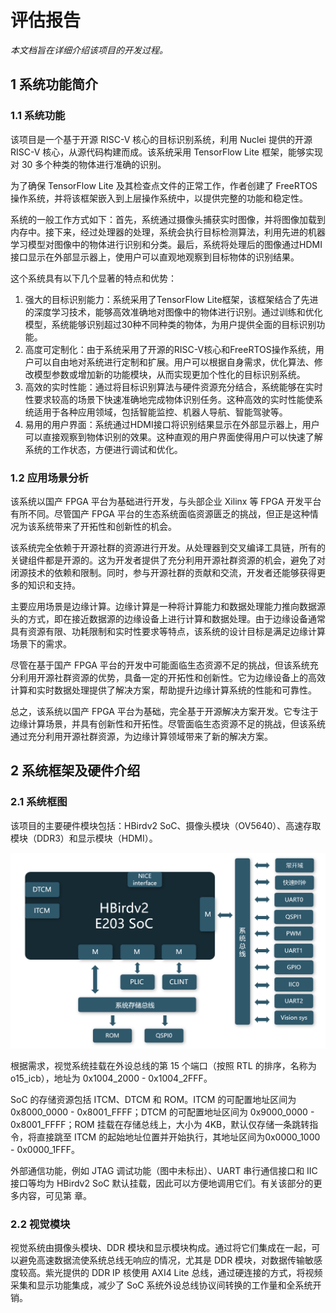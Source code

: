 # 评估报告

*本文档旨在详细介绍该项目的开发过程。*

## 1 系统功能简介

### 1.1 系统功能

该项目是一个基于开源 RISC-V 核心的目标识别系统，利用 Nuclei 提供的开源 RISC-V 核心，从源代码构建而成。该系统采用 TensorFlow Lite 框架，能够实现对 30 多个种类的物体进行准确的识别。

为了确保 TensorFlow Lite 及其检查点文件的正常工作，作者创建了 FreeRTOS 操作系统，并将该框架嵌入到上层操作系统中，以提供完整的功能和稳定性。

系统的一般工作方式如下：首先，系统通过摄像头捕获实时图像，并将图像加载到内存中。接下来，经过处理器的处理，系统会执行目标检测算法，利用先进的机器学习模型对图像中的物体进行识别和分类。最后，系统将处理后的图像通过HDMI接口显示在外部显示器上，使用户可以直观地观察到目标物体的识别结果。

这个系统具有以下几个显著的特点和优势：

  1. 强大的目标识别能力：系统采用了TensorFlow Lite框架，该框架结合了先进的深度学习技术，能够高效准确地对图像中的物体进行识别。通过训练和优化模型，系统能够识别超过30种不同种类的物体，为用户提供全面的目标识别功能。
  2. 高度可定制化：由于系统采用了开源的RISC-V核心和FreeRTOS操作系统，用户可以自由地对系统进行定制和扩展。用户可以根据自身需求，优化算法、修改模型参数或增加新的功能模块，从而实现更加个性化的目标识别系统。
  3. 高效的实时性能：通过将目标识别算法与硬件资源充分结合，系统能够在实时性要求较高的场景下快速准确地完成物体识别任务。这种高效的实时性能使系统适用于各种应用领域，包括智能监控、机器人导航、智能驾驶等。
  4. 易用的用户界面：系统通过HDMI接口将识别结果显示在外部显示器上，用户可以直接观察到物体识别的效果。这种直观的用户界面使得用户可以快速了解系统的工作状态，方便进行调试和优化。



### 1.2 应用场景分析

该系统以国产 FPGA 平台为基础进行开发，与头部企业 Xilinx 等 FPGA 开发平台有所不同。尽管国产 FPGA 平台的生态系统面临资源匮乏的挑战，但正是这种情况为该系统带来了开拓性和创新性的机会。

该系统完全依赖于开源社群的资源进行开发。从处理器到交叉编译工具链，所有的关键组件都是开源的。这为开发者提供了充分利用开源社群资源的机会，避免了对闭源技术的依赖和限制。同时，参与开源社群的贡献和交流，开发者还能够获得更多的知识和支持。

主要应用场景是边缘计算。边缘计算是一种将计算能力和数据处理能力推向数据源头的方式，即在接近数据源的边缘设备上进行计算和数据处理。由于边缘设备通常具有资源有限、功耗限制和实时性要求等特点，该系统的设计目标是满足边缘计算场景下的需求。

尽管在基于国产 FPGA 平台的开发中可能面临生态资源不足的挑战，但该系统充分利用开源社群资源的优势，具备一定的开拓性和创新性。它为边缘设备上的高效计算和实时数据处理提供了解决方案，帮助提升边缘计算系统的性能和可靠性。

总之，该系统以国产 FPGA 平台为基础，完全基于开源解决方案开发。它专注于边缘计算场景，并具有创新性和开拓性。尽管面临生态资源不足的挑战，但该系统通过充分利用开源社群资源，为边缘计算领域带来了新的解决方案。

## 2 系统框架及硬件介绍

### 2.1 系统框图

该项目的主要硬件模块包括：HBirdv2 SoC、摄像头模块（OV5640）、高速存取模块（DDR3）和显示模块（HDMI）。

<div align='center'><img src='.\pic\2023-05-30 173629.png' alt='' title='系统框图'></div>

根据需求，视觉系统挂载在外设总线的第 15 个端口（按照 RTL 的排序，名称为 o15_icb），地址为 0x1004_2000 - 0x1004_2FFF。

SoC 的存储资源包括 ITCM、DTCM 和 ROM。ITCM 的可配置地址区间为 0x8000_0000 - 0x8001_FFFF；DTCM 的可配置地址区间为 0x9000_0000 - 0x8001_FFFF；ROM 挂载在存储总线上，大小为 4KB，默认仅存储一条跳转指令，将直接跳至 ITCM 的起始地址位置并开始执行，其地址区间为0x0000_1000 - 0x0000_1FFF。

外部通信功能，例如 JTAG 调试功能（图中未标出）、UART 串行通信接口和 IIC 接口等均为 HBirdv2 SoC 默认挂载，因此可以方便地调用它们。有关该部分的更多内容，可见第 章。

### 2.2 视觉模块

视觉系统由摄像头模块、DDR 模块和显示模块构成。通过将它们集成在一起，可以避免高速数据流使系统总线无响应的情况，尤其是 DDR 模块，对数据传输敏感度较高。紫光提供的 DDR IP 核使用 AXI4 Lite 总线，通过硬连接的方式，将视频采集和显示功能集成，减少了 SoC 系统外设总线协议间转换的工作量和全系统开销。

<div align='center'><img src='.' alt='' title='视觉模块硬件框图'></div>



